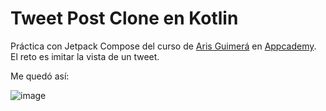 # Tweet Post Clone en Kotlin
Práctica con Jetpack Compose del curso de [Aris Guimerá](https://github.com/ArisGuimera) en [Appcademy](https://www.appcademy.dev/). El reto es imitar la vista de un tweet.

Me quedó así:

![image](https://user-images.githubusercontent.com/131178967/233600508-517ec424-2db0-41ed-bf17-2bec9f870631.png)

